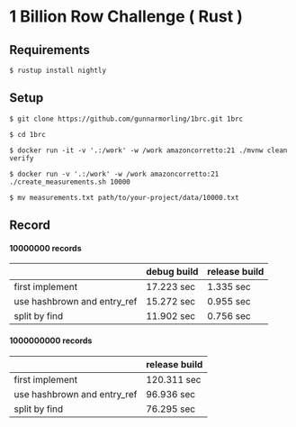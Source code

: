 # 1 Billion Row Challenge ( Rust )

## Requirements

```
$ rustup install nightly
```

## Setup

```
$ git clone https://github.com/gunnarmorling/1brc.git 1brc

$ cd 1brc

$ docker run -it -v '.:/work' -w /work amazoncorretto:21 ./mvnw clean verify

$ docker run -v '.:/work' -w /work amazoncorretto:21 ./create_measurements.sh 10000

$ mv measurements.txt path/to/your-project/data/10000.txt
```

## Record

#### 10000000 records

|                             | debug build | release build |
|-----------------------------|-------------|---------------|
| first implement             | 17.223 sec  | 1.335 sec     |
| use hashbrown and entry_ref | 15.272 sec  | 0.955 sec     |
| split by find               | 11.902 sec  | 0.756 sec     |

#### 1000000000 records

|                             | release build |
|-----------------------------|---------------|
| first implement             | 120.311 sec   |
| use hashbrown and entry_ref | 96.936 sec    |
| split by find               | 76.295 sec    |
